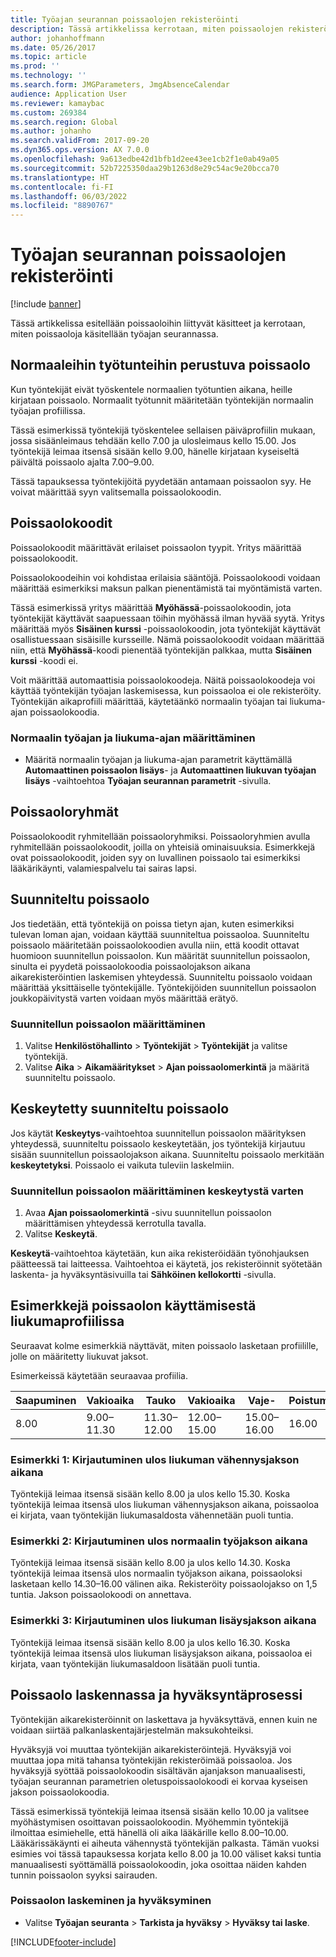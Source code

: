 ```yaml
---
title: Työajan seurannan poissaolojen rekisteröinti
description: Tässä artikkelissa kerrotaan, miten poissaolojen rekisteröintejä käsitellään työajan seurannassa.
author: johanhoffmann
ms.date: 05/26/2017
ms.topic: article
ms.prod: ''
ms.technology: ''
ms.search.form: JMGParameters, JmgAbsenceCalendar
audience: Application User
ms.reviewer: kamaybac
ms.custom: 269384
ms.search.region: Global
ms.author: johanho
ms.search.validFrom: 2017-09-20
ms.dyn365.ops.version: AX 7.0.0
ms.openlocfilehash: 9a613edbe42d1bfb1d2ee43ee1cb2f1e0ab49a05
ms.sourcegitcommit: 52b7225350daa29b1263d8e29c54ac9e20bcca70
ms.translationtype: HT
ms.contentlocale: fi-FI
ms.lasthandoff: 06/03/2022
ms.locfileid: "8890767"
---
```

# <a name="absence-registration-in-time-and-attendance"></a>Työajan seurannan poissaolojen rekisteröinti

[!include [banner](../includes/banner.md)]

Tässä artikkelissa esitellään poissaoloihin liittyvät käsitteet ja kerrotaan, miten poissaoloja käsitellään työajan seurannassa.

## <a name="absence-that-is-based-on-regular-work-hours"></a>Normaaleihin työtunteihin perustuva poissaolo

Kun työntekijät eivät työskentele normaalien työtuntien aikana, heille kirjataan poissaolo. Normaalit työtunnit määritetään työntekijän normaalin työajan profiilissa.

Tässä esimerkissä työntekijä työskentelee sellaisen päiväprofiilin mukaan, jossa sisäänleimaus tehdään kello 7.00 ja ulosleimaus kello 15.00. Jos työntekijä leimaa itsensä sisään kello 9.00, hänelle kirjataan kyseiseltä päivältä poissaolo ajalta 7.00–9.00.

Tässä tapauksessa työntekijöitä pyydetään antamaan poissaolon syy. He voivat määrittää syyn valitsemalla poissaolokoodin.

## <a name="absence-codes"></a>Poissaolokoodit

Poissaolokoodit määrittävät erilaiset poissaolon tyypit. Yritys määrittää poissaolokoodit.

Poissaolokoodeihin voi kohdistaa erilaisia sääntöjä. Poissaolokoodi voidaan määrittää esimerkiksi maksun palkan pienentämistä tai myöntämistä varten.

Tässä esimerkissä yritys määrittää **Myöhässä**-poissaolokoodin, jota työntekijät käyttävät saapuessaan töihin myöhässä ilman hyvää syytä. Yritys määrittää myös **Sisäinen kurssi** -poissaolokoodin, jota työntekijät käyttävät osallistuessaan sisäisille kursseille. Nämä poissaolokoodit voidaan määrittää niin, että **Myöhässä**-koodi pienentää työntekijän palkkaa, mutta **Sisäinen kurssi** -koodi ei.

Voit määrittää automaattisia poissaolokoodeja. Näitä poissaolokoodeja voi käyttää työntekijän työajan laskemisessa, kun poissaoloa ei ole rekisteröity. Työntekijän aikaprofiili määrittää, käytetäänkö normaalin työajan tai liukuma-ajan poissaolokoodia.

### <a name="set-up-standard-time-and-flex-time"></a>Normaalin työajan ja liukuma-ajan määrittäminen

- Määritä normaalin työajan ja liukuma-ajan parametrit käyttämällä **Automaattinen poissaolon lisäys**- ja **Automaattinen liukuvan työajan lisäys** -vaihtoehtoa **Työajan seurannan parametrit** -sivulla.

## <a name="absence-groups"></a>Poissaoloryhmät

Poissaolokoodit ryhmitellään poissaoloryhmiksi. Poissaoloryhmien avulla ryhmitellään poissaolokoodit, joilla on yhteisiä ominaisuuksia. Esimerkkejä ovat poissaolokoodit, joiden syy on luvallinen poissaolo tai esimerkiksi lääkärikäynti, valamiespalvelu tai sairas lapsi.

## <a name="planned-absence"></a>Suunniteltu poissaolo

Jos tiedetään, että työntekijä on poissa tietyn ajan, kuten esimerkiksi tulevan loman ajan, voidaan käyttää suunniteltua poissaoloa. Suunniteltu poissaolo määritetään poissaolokoodien avulla niin, että koodit ottavat huomioon suunnitellun poissaolon. Kun määrität suunnitellun poissaolon, sinulta ei pyydetä poissaolokoodia poissaolojakson aikana aikarekisteröintien laskemisen yhteydessä. Suunniteltu poissaolo voidaan määrittää yksittäiselle työntekijälle. Työntekijöiden suunnitellun poissaolon joukkopäivitystä varten voidaan myös määrittää erätyö.

### <a name="set-up-planned-absence"></a>Suunnitellun poissaolon määrittäminen

1. Valitse **Henkilöstöhallinto** &gt; **Työntekijät** &gt; **Työntekijät** ja valitse työntekijä.
2. Valitse **Aika** &gt; **Aikamääritykset** &gt; **Ajan poissaolomerkintä** ja määritä suunniteltu poissaolo.

## <a name="interrupted-planned-absence"></a>Keskeytetty suunniteltu poissaolo

Jos käytät **Keskeytys**-vaihtoehtoa suunnitellun poissaolon määrityksen yhteydessä, suunniteltu poissaolo keskeytetään, jos työntekijä kirjautuu sisään suunnitellun poissaolojakson aikana. Suunniteltu poissaolo merkitään **keskeytetyksi**. Poissaolo ei vaikuta tuleviin laskelmiin.

### <a name="set-up-a-planned-absence-for-interruption"></a>Suunnitellun poissaolon määrittäminen keskeytystä varten

1. Avaa **Ajan poissaolomerkintä** -sivu suunnitellun poissaolon määrittämisen yhteydessä kerrotulla tavalla.
2. Valitse **Keskeytä**.

**Keskeytä**-vaihtoehtoa käytetään, kun aika rekisteröidään työnohjauksen päätteessä tai laitteessa. Vaihtoehtoa ei käytetä, jos rekisteröinnit syötetään laskenta- ja hyväksyntäsivuilla tai **Sähköinen kellokortti** -sivulla.

## <a name="examples-of-the-use-of-absence-in-a-flex-profile"></a>Esimerkkejä poissaolon käyttämisestä liukumaprofiilissa

Seuraavat kolme esimerkkiä näyttävät, miten poissaolo lasketaan profiilille, jolle on määritetty liukuvat jaksot.

Esimerkeissä käytetään seuraavaa profiilia.

| Saapuminen | Vakioaika    | Tauko             | Vakioaika | Vaje-        | Poistuminen | Ylijäämä        |
|----------|------------------|-------------------|---------------|--------------|-----------|--------------|
| 8.00     | 9.00–11.30 | 11.30–12.00 | 12.00–15.00 | 15.00–16.00 | 16.00      | 16.00–18.00 |

### <a name="example-1-signing-out-during-a-flex--period"></a>Esimerkki 1: Kirjautuminen ulos liukuman vähennysjakson aikana

Työntekijä leimaa itsensä sisään kello 8.00 ja ulos kello 15.30. Koska työntekijä leimaa itsensä ulos liukuman vähennysjakson aikana, poissaoloa ei kirjata, vaan työntekijän liukumasaldosta vähennetään puoli tuntia.

### <a name="example-2-signing-out-in-during-standard-time-period"></a>Esimerkki 2: Kirjautuminen ulos normaalin työjakson aikana

Työntekijä leimaa itsensä sisään kello 8.00 ja ulos kello 14.30. Koska työntekijä leimaa itsensä ulos normaalin työjakson aikana, poissaoloksi lasketaan kello 14.30–16.00 välinen aika. Rekisteröity poissaolojakso on 1,5 tuntia. Jakson poissaolokoodi on annettava.

### <a name="example-3-signing-out-during-a-flex-period"></a>Esimerkki 3: Kirjautuminen ulos liukuman lisäysjakson aikana

Työntekijä leimaa itsensä sisään kello 8.00 ja ulos kello 16.30. Koska työntekijä leimaa itsensä ulos liukuman lisäysjakson aikana, poissaoloa ei kirjata, vaan työntekijän liukumasaldoon lisätään puoli tuntia.

## <a name="absence-in-the-calculation-and-approval-process"></a>Poissaolo laskennassa ja hyväksyntäprosessi

Työntekijän aikarekisteröinnit on laskettava ja hyväksyttävä, ennen kuin ne voidaan siirtää palkanlaskentajärjestelmän maksukohteiksi.

Hyväksyjä voi muuttaa työntekijän aikarekisteröintejä. Hyväksyjä voi muuttaa jopa mitä tahansa työntekijän rekisteröimää poissaoloa. Jos hyväksyjä syöttää poissaolokoodin sisältävän ajanjakson manuaalisesti, työajan seurannan parametrien oletuspoissaolokoodi ei korvaa kyseisen jakson poissaolokoodia.

Tässä esimerkissä työntekijä leimaa itsensä sisään kello 10.00 ja valitsee myöhästymisen osoittavan poissaolokoodin. Myöhemmin työntekijä ilmoittaa esimiehelle, että hänellä oli aika lääkärille kello 8.00–10.00. Lääkärissäkäynti ei aiheuta vähennystä työntekijän palkasta. Tämän vuoksi esimies voi tässä tapauksessa korjata kello 8.00 ja 10.00 väliset kaksi tuntia manuaalisesti syöttämällä poissaolokoodin, joka osoittaa näiden kahden tunnin poissaolon syyksi sairauden.

### <a name="calculate-and-approve-absence"></a>Poissaolon laskeminen ja hyväksyminen

- Valitse **Työajan seuranta** &gt; **Tarkista ja hyväksy** &gt; **Hyväksy tai laske**.


[!INCLUDE[footer-include](../../includes/footer-banner.md)]